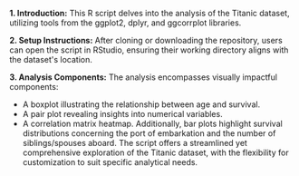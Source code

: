 **1. Introduction:**
This R script delves into the analysis of the Titanic dataset, utilizing tools from the ggplot2, dplyr, and ggcorrplot libraries.

**2. Setup Instructions:**
After cloning or downloading the repository, users can open the script in RStudio, ensuring their working directory aligns with the dataset's location.

**3. Analysis Components:**
The analysis encompasses visually impactful components:
- A boxplot illustrating the relationship between age and survival.
- A pair plot revealing insights into numerical variables.
- A correlation matrix heatmap.
Additionally, bar plots highlight survival distributions concerning the port of embarkation and the number of siblings/spouses aboard. The script offers a streamlined yet comprehensive exploration of the Titanic dataset, with the flexibility for customization to suit specific analytical needs.
